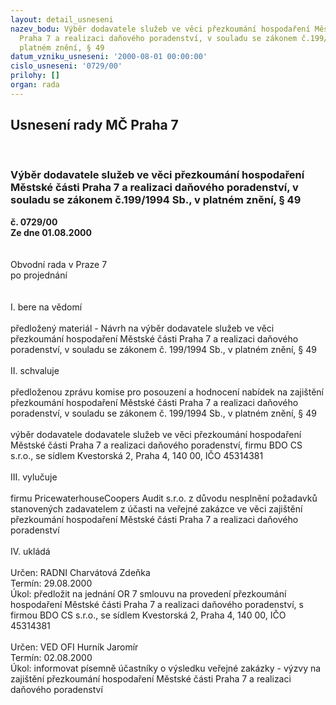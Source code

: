 ```yaml
---
layout: detail_usneseni
nazev_bodu: Výběr dodavatele služeb ve věci přezkoumání hospodaření Městské části
  Praha 7 a realizaci daňového poradenství, v souladu se zákonem č.199/1994 Sb., v
  platném znění, § 49
datum_vzniku_usneseni: '2000-08-01 00:00:00'
cislo_usneseni: '0729/00'
prilohy: []
organ: rada
---
```

<div id="ucUsn_pList" class="usn">
	<span><h2>Usnesení rady MČ Praha 7 </h2>
<br></span><div class="standBody">
<span><h3>Výběr dodavatele služeb ve věci přezkoumání hospodaření Městské části Praha 7 a realizaci daňového poradenství, v souladu se zákonem č.199/1994 Sb., v platném znění, § 49</h3></span><div class="center">
		<strong>č. 0729/00</strong><br>
	</div>
<div class="center">
		<strong>Ze dne 01.08.2000</strong><br><br>
	</div>     <br>Obvodní rada v Praze 7<br>po projednání<br><br><br>I.	bere na vědomí<br><br> předložený materiál - Návrh na výběr dodavatele služeb ve věci přezkoumání hospodaření Městské části Praha 7 a realizaci daňového poradenství, v souladu se zákonem č. 199/1994 Sb., v platném znění, § 49<br><br>II.	schvaluje <br><br>předloženou zprávu komise pro posouzení a hodnocení nabídek na zajištění přezkoumání hospodaření Městské části Praha 7 a realizaci daňového poradenství, v souladu se zákonem č. 199/1994 Sb., v platném znění, § 49<br><br>výběr dodavatele dodavatele služeb ve věci přezkoumání hospodaření Městské části Praha 7 a realizaci daňového poradenství, firmu BDO CS s.r.o., se sídlem Kvestorská 2, Praha 4, 140 00, IČO 45314381 <br><br>III.	vylučuje<br><br>firmu PricewaterhouseCoopers Audit s.r.o. z důvodu nesplnění požadavků stanovených zadavatelem z účasti na veřejné zakázce ve věci zajištění přezkoumání hospodaření Městské části Praha 7 a realizaci daňového poradenství<br><br>IV.	ukládá <br><br> Určen:	     	RADNI Charvátová Zdeňka<br>Termín: 29.08.2000<br>Úkol:	předložit na jednání OR 7 smlouvu na provedení přezkoumání hospodaření Městské části Praha 7 a realizaci daňového poradenství, s firmou BDO CS s.r.o., se sídlem Kvestorská 2, Praha 4, 140 00, IČO 45314381  <br><br>  Určen:	     	VED OFI Hurník Jaromír<br>Termín: 02.08.2000<br>Úkol:	informovat písemně účastníky o výsledku veřejné zakázky - výzvy na zajištění přezkoumání hospodaření Městské části Praha 7 a realizaci daňového poradenství<br> <br><br> </div>
</div>